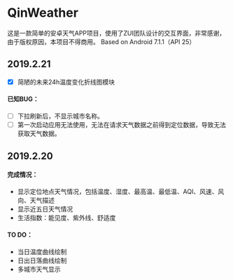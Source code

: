 # QinWeather
这是一款简单的安卓天气APP项目，使用了ZUI团队设计的交互界面，非常感谢，由于版权原因，本项目不得商用。
Based on Android 7.1.1（API 25）

## 2019.2.21
- [x] 简陋的未来24h温度变化折线图模块
#### 已知BUG：
- [ ] 下拉刷新后，不显示城市名称。
- [ ] 第一次启动应用无法使用，无法在请求天气数据之前得到定位数据，导致无法获取天气数据。

## 2019.2.20
#### 完成情况：
- 显示定位地点天气情况，包括温度、湿度、最高温、最低温、AQI、风速、风向、天气描述
- 显示近五日天气情况
- 生活指数：能见度、紫外线、舒适度
#### TO DO：
- 当日温度曲线绘制
- 日出日落曲线绘制
- 多城市天气显示
